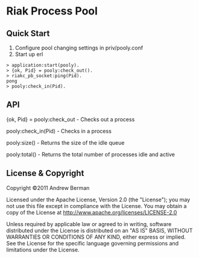 # Riak Process Pool


## Quick Start

1.  Configure pool changing settings in priv/pooly.conf
2.  Start up erl

```
> application:start(pooly).
> {ok, Pid} = pooly:check_out().
> riakc_pb_socket:ping(Pid).
pong
> pooly:check_in(Pid).
```

## API

{ok, Pid} = pooly:check_out - Checks out a process

pooly:check_in(Pid) - Checks in a process

pooly:size() - Returns the size of the idle queue

pooly:total() - Returns the total number of processes idle and active

## License & Copyright

Copyright &copy;2011 Andrew Berman

Licensed under the Apache License, Version 2.0 (the "License"); 
you may not use this file except in compliance with the License. 
You may obtain a copy of the License at http://www.apache.org/licenses/LICENSE-2.0

Unless required by applicable law or agreed to in writing, software distributed under 
the License is distributed on an "AS IS" BASIS, WITHOUT WARRANTIES OR CONDITIONS OF ANY KIND, 
either express or implied. See the License for the specific language governing permissions and 
limitations under the License.